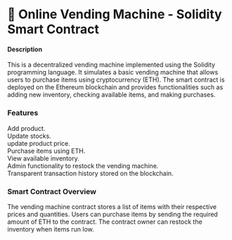 <h1>🥤 Online Vending Machine - Solidity Smart Contract</h1>
<h4>Description</h4>
This is a decentralized vending machine implemented using the Solidity programming language. 
It simulates a basic vending machine that allows users to purchase items using cryptocurrency (ETH).
The smart contract is deployed on the Ethereum blockchain and provides functionalities such as adding new inventory, checking available items, and making purchases.

<h3>Features</h3>
Add product.<br>
Update stocks.<br>
update product price.<br>
Purchase items using ETH.<br>
View available inventory.<br>
Admin functionality to restock the vending machine.<br>
Transparent transaction history stored on the blockchain.<br>
<h3>Smart Contract Overview</h3>
The vending machine contract stores a list of items with their respective prices and quantities. 
Users can purchase items by sending the required amount of ETH to the contract. The 
contract owner can restock the inventory when items run low.
